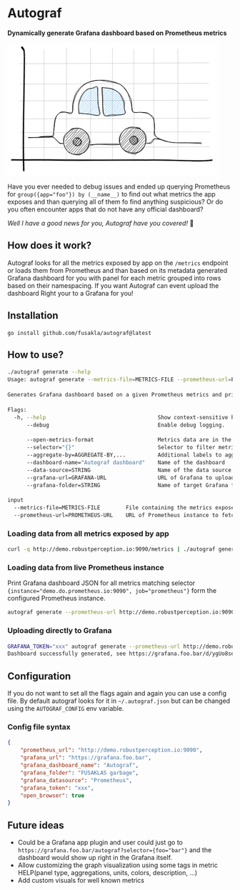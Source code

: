 # Autograf
**Dynamically generate Grafana dashboard based on Prometheus metrics**


![](./autograf.excalidraw.png)

Have you ever needed to debug issues and ended up querying Prometheus for `group({app="foo"}) by (__name__)` to find out
what metrics the app exposes and than querying all of them fo find anything suspicious? Or do you often encounter apps
that do not have any official dashboard?

_Well I have a good news for you, Autograf have you covered!_ :tada:

## How does it work?
Autograf looks for all the metrics exposed by app on the `/metrics` endpoint or loads them from Prometheus and than
based on its metadata generated Grafana dashboard for you with panel for each metric grouped into rows based on their
namespacing. If you want Autograf can event upload the dashboard Right your to a Grafana for you!

## Installation
```
go install github.com/fusakla/autograf@latest
```

## How to use?

```bash
./autograf generate --help
Usage: autograf generate --metrics-file=METRICS-FILE --prometheus-url=PROMETHEUS-URL

Generates Grafana dashboard based on a given Prometheus metrics and prints it to stdout if not specified otherwise.

Flags:
  -h, --help                                   Show context-sensitive help.
      --debug                                  Enable debug logging.

      --open-metrics-format                    Metrics data are in the application/openmetrics-text format.
      --selector="{}"                          Selector to filter metrics from the Prometheus instance.
      --aggregate-by=AGGREGATE-BY,...          Additional labels to aggregate the queries by.
      --dashboard-name="Autograf dashboard"    Name of the dashboard
      --data-source=STRING                     Name of the data source to use
      --grafana-url=GRAFANA-URL                URL of Grafana to upload the dashboard to, if not specified, dashboard JSON is printed to stdout
      --grafana-folder=STRING                  Name of target Grafana folder

input
  --metrics-file=METRICS-FILE        File containing the metrics exposed by app (will read stdin if se to -)
  --prometheus-url=PROMETHEUS-URL    URL of Prometheus instance to fetch the metrics from.
```

### Loading data from all metrics exposed by app
```bash
curl -q http://demo.robustperception.io:9090/metrics | ./autograf generate --metrics-file -
```

### Loading data from live Prometheus instance
Print Grafana dashboard JSON for all metrics matching selector `{instance="demo.do.prometheus.io:9090",
job="prometheus"}` form the configured Prometheus instance.
```bash
autograf generate --prometheus-url http://demo.robustperception.io:9090 --selector '{instance="demo.do.prometheus.io:9090", job="prometheus"}'
```

### Uploading directly to Grafana
```bash
GRAFANA_TOKEN="xxx" autograf generate --prometheus-url http://demo.robustperception.io:9090 --selector '{instance="demo.do.prometheus.io:9090", job="prometheus"}' --grafana-url https://foo.bar --grafana-folder test
Dashboard successfully generated, see https://grafana.foo.bar/d/ygUo8se7k/autograf-dashboard
```

## Configuration
If you do not want to set all the flags again and again you can use a config file. By default autograf looks for it in
`~/.autograf.json` but can be changed using the `AUTOGRAF_CONFIG` env variable.

### Config file syntax
```json
{
    "prometheus_url": "http://demo.robustperception.io:9090",
    "grafana_url": "https://grafana.foo.bar",
    "grafana_dashboard_name": "Autograf",
    "grafana_folder": "FUSAKLAS garbage",
    "grafana_datasource": "Prometheus",
    "grafana_token": "xxx",
    "open_browser": true
}
```

## Future ideas
- Could be a Grafana app plugin and user could just go to `https://grafana.foo.bar/autograf?selector={foo="bar"}` and
  the dashboard would show up right in the Grafana itself.
- Allow customizing the graph visualization using some tags in metric HELP(panel type, aggregations, units, colors,
  description, ...)
- Add custom visuals for well known metrics 
